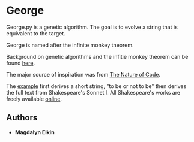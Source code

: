 # George


George.py is a genetic algorithm. The goal is to evolve a string that is equivalent to the target. 

George is named after the infinite monkey theorem. 

Background on genetic algorithms and the infitie monkey theorem can be found [here](Examples/Genetic_Algorithms_Explained.pdf).

The major source of inspiration was from [The Nature of Code](https://natureofcode.com/book/chapter-9-the-evolution-of-code/).

The [example](Examples/George_Example.pdf) first derives a short string, "to be or not to be" then derives the full text from Shakespeare's Sonnet I. 
All Shakespeare's works are freely available [online](https://www.holybooks.com/wp-content/uploads/Shakespeare-Complete-Works.pdf).



## Authors

* **Magdalyn Elkin** 
